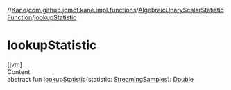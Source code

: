 //[Kane](../../index.md)/[com.github.jomof.kane.impl.functions](../index.md)/[AlgebraicUnaryScalarStatisticFunction](index.md)/[lookupStatistic](lookup-statistic.md)



# lookupStatistic  
[jvm]  
Content  
abstract fun [lookupStatistic](lookup-statistic.md)(statistic: [StreamingSamples](../../com.github.jomof.kane.impl/-streaming-samples/index.md)): [Double](https://kotlinlang.org/api/latest/jvm/stdlib/kotlin/-double/index.html)  



